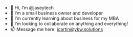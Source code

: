 - 👋  Hi, I’m @jaseytech
- 👀  I’m a small business owner and developer
- 🌱  I’m currently learning about business for my MBA
- 💞️  I’m looking to collaborate on anything and everything!
- 📫  Message me here: jcartin@ykw.solutions

<!---
jaseytech/jaseytech is a ✨ special ✨ repository because its `README.md` (this file) appears on your GitHub profile.
You can click the Preview link to take a look at your changes.
--->
